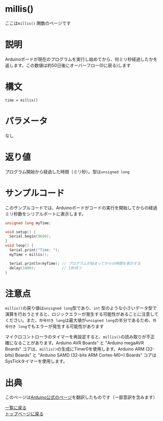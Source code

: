 # millis()

ここは`millis()` 関数のページです

# 説明

Arduinoボードが現在のプログラムを実行し始めてから、何ミリ秒経過したかを返します。この数値は約50日後にオーバーフロー(0に戻る)します

# 構文

`time = millis()`

# パラメータ

なし

# 返り値

プログラム開始から経過した時間（ミリ秒）。型は`unsigned long`

# サンプルコード

このサンプルコードでは、Arduinoボードがコードの実行を開始してからの経過ミリ秒数をシリアルポートに表示します。

```cpp
unsigned long myTime;

void setup() {
  Serial.begin(9600);
}
void loop() {
  Serial.print("Time: ");
  myTime = millis();

  Serial.println(myTime); // プログラムが始まってからの時間を表示する
  delay(1000);            // 1秒待つ
}
```

# 注意点

`millis()`の戻り値は`unsigned long`型であり、`int` 型のような小さいデータ型で演算を行おうとすると、ロジックエラーが発生する可能性があることに注意してください。また、`符号付き long`は最大値が`unsigned long`の半分であるため、`符号付き long`でもエラーが発生する可能性があります

マイクロコントローラのタイマーを再設定すると、`millis()`の読み取りが不正確になることがあります。Arduino AVR Boards" と "Arduino megaAVR Boards" コアは、`millis()`の生成にTimer0を使用します。Arduino ARM (32-bits) Boards" と "Arduino SAMD (32-bits ARM Cortex-M0+) Boards" コアはSysTickタイマーを使用します。

# 出典

このページは[Arduino公式のページ](https://www.arduino.cc/reference/en/language/functions/time/millis/)を翻訳したものです（一部意訳を含みます）

[一覧に戻る](https://pages.nchlab.net/Arduino/ref/)  
[トップページに戻る](https://pages.nchlab.net/)

